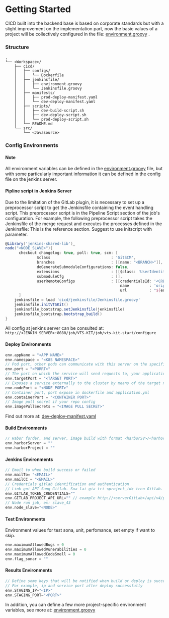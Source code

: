 # Getting Started
CICD built into the backend base is based on corporate standards but with a slight improvement on the implementation part, 
now the basic values of a project will be collectively configured in the file: [environment.groovy](/cicd/jenkinsfile/environment.groovy) .

### Structure
```
.
└── <Workspace>/
    ├── cicd/
    │   ├── configs/
    │   │   └── Dockerfile
    │   ├── jenkinsfile/
    │   │   ├── environment.groovy
    │   │   └── Jenkinsfile.groovy 
    │   ├── manifests/
    │   │   ├── prod-deploy-manifest.yaml
    │   │   └── dev-deploy-manifest.yaml
    │   ├── scripts/
    │   │   ├── dev-build-script.sh
    │   │   ├── dev-deploy-script.sh
    │   │   └── prod-deploy-script.sh
    │   └── README.md 
    └── src/
        └── <Javasource>
```
### Config Environments
#### Note 
All environment variables can be defined in the [environment.groovy](/cicd/jenkinsfile/environment.groovy) file, 
but with some particularly important information it can be defined in the config file on the jenkins server.

#### Pipline script in Jenkins Server
Due to the limitation of the GitLab plugin, it is necessary to set up a preprocessor script to get the Jenkinsfile containing the event handling script. This preprocessor script is in the Pipeline Script section of the job's configuration. For example, the following preprocessor script takes the Jenkinsfile of the merge request and executes the processes defined in the Jenkinsfile:
This is the reference section. Suggest to use initscript with parameter.
```groovy
@Library('jenkins-shared-lib')_
node("<NODE_SLAVE>"){
      checkout changelog: true, poll: true, scm: [
              $class                           : 'GitSCM',
              branches                         : [[name: "<BRANCH>"]],
              doGenerateSubmoduleConfigurations: false,
              extensions                       : [[$class: 'UserIdentity', email: '<EMAIL>', name: '<NAME>']],
              submoduleCfg                     : [],
              userRemoteConfigs                : [[credentialsId: '<CREDENTIALS>',
                                                   name         : 'origin',
                                                   url          : "${env.gitlabSourceRepoHomepage}" + ".git"]]
      ]
    jenkinsfile = load 'cicd/jenkinsfile/Jenkinsfile.groovy'
    jenkinsfile.initVTSKit()
    jenkinsfile_bootstrap.setJenkinsfile(jenkinsfile)
    jenkinsfile_bootstrap.bootstrap_build()
}
```
All config at jenkins server can be consulted at: `http://<JENKIN_SERVER>:8080/job/VTS-KIT/job/vts-kit-start/configure`

#### Deploy Environments
```groovy
env.appName = "<APP NAME>" 
env.namespace = "<K8S NAMESPACE>" 
// Pod port, other pods can communicate with this server on the specified port
env.port = "<PORRT>"
// The port on which the service will send requests to, your application in the container will need to be listening on this port also.
env.targetPort = "<TARGET PORT>"
// Exposes a service externally to the cluster by means of the target nodes IP address and the NodePort
env.nodePort = "<NODE PORT>"
// Container port, port expose in dockerfile and application.yml
env.containerPort = "<CONTAINER PORT>"
// Image pull secret if your repo config
env.imagePullSecrets = "<IMAGE PULL SECRET>"
```
Find out more at: [dev-deploy-manifest.yaml](/cicd/manifests/dev-deploy-manifest.yaml)
#### Build Environments
```groovy
// Habor forder, and server, image build with format <harborSV>/<harhorFodler>/<name>:<tag>
env.harborServer = ""
env.harborProject = ""
```
#### Jenkins Environments
```groovy
// Email to when build success or failed
env.mailTo= "<EMAIL>"
env.mailCC = "<EMAIL>"
// Credentials gitlab identification and authentication
// Link goi API Sang Gitlab. Sua lai gia tri <project_id> tren Gitlab. VD: http://<GITLAB_SERVER>/api/v4/projects/123456
env.GITLAB_TOKEN_CREDENTIALS=""
env.GITLAB_PROJECT_API_URL="" // example http://<serverGitLab>/api/v4/projects/4794
// Node run job, ex: slave_43
env.node_slave="<NODE>"
```
#### Test Environments
Environment values for test sona, unit, perfomance, set empty if want to skip.
```groovy
env.maximumAllowedBugs = 0
env.maximumAllowedVunerabilities = 0
env.maximumAllowedCodeSmell = 0
env.flag_sonar = ""
```
#### Results Environments
```groovy
// Define some keys that will be notified when build or deploy is successful
// For example, ip and service port after deploy successfully 
env.STAGING_IP="<IP>"
env.STAGING_PORT="<PORT>"
```

In addition, you can define a few more project-specific environment variables, see more at: [environment.groovy](/cicd/jenkinsfile/environment.groovy)




